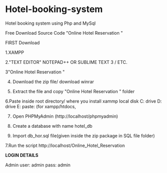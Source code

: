 # Hotel-booking-system
Hotel booking system using Php and MySql

Free Download Source Code "Online Hotel Reservation "

FIRST Download

1.XAMPP

2."TEXT EDITOR" NOTEPAD++ OR SUBLIME TEXT 3 / ETC.

3"Online Hotel Reservation "

4. Download the zip file/ download winrar

5. Extract the file and copy "Online Hotel Reservation " folder

6.Paste inside root directory/ where you install xammp local disk C: drive D: drive E: paste: (for xampp/htdocs, 

7. Open PHPMyAdmin (http://localhost/phpmyadmin)

8. Create a database with name hotel_db

6. Import db_hor.sql file(given inside the zip package in SQL file folder)

7.Run the script http://localhost/Online_Hotel_Reservation 


**LOGIN DETAILS** 

Admin
user: admin
pass: admin

